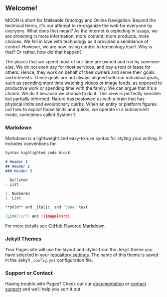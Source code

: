 ## Welcome!

MOON is short for Malleable Ontology and Online Navigation. Beyond the technical terms, it's our attempt to re-organize the web for everyone by everyone. 
What does that mean? As the Internet is exploding in usage, we are drowning in more information, more content, more products, more choices. We fell in love with technology as it provided a semblance of control. However, we are now losing control to technology itself. Why is that? Or rather, how did that happen?

The places that we spend most of our time are owned and run by someone else. We do not even pay for most services, and pay a rent or lease for others. Hence, they work on behalf of their owners and serve their goals and interests. These goals are not always aligned with our individual goals, such as spending more time watching videos or image feeds, as opposed to productive work or spending time with the family. We can argue that it's a choice. We do it because we choose to do it. This view is perfectly sensible but partially informed. Nature has bestowed us with a brain that has physical limits and evolutionary quirks. When an entity or platform figures out how to exploit those limits and quirks, we operate in a subservient mode, sometimes called System 1. 



### Markdown

Markdown is a lightweight and easy-to-use syntax for styling your writing. It includes conventions for

```markdown
Syntax highlighted code block

# Header 1
## Header 2
### Header 3

- Bulleted
- List

1. Numbered
2. List

**Bold** and _Italic_ and `Code` text

[Link](url) and ![Image](src)
```

For more details see [GitHub Flavored Markdown](https://guides.github.com/features/mastering-markdown/).

### Jekyll Themes

Your Pages site will use the layout and styles from the Jekyll theme you have selected in your [repository settings](https://github.com/rkarmani/moon/settings). The name of this theme is saved in the Jekyll `_config.yml` configuration file.

### Support or Contact

Having trouble with Pages? Check out our [documentation](https://help.github.com/categories/github-pages-basics/) or [contact support](https://github.com/contact) and we’ll help you sort it out.
